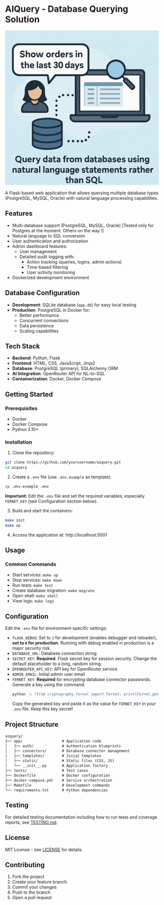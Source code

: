 # AIQuery - Database Querying Solution

![AIQuery Logo](app/static/img/icon.png)

A Flask-based web application that allows querying multiple database types (PostgreSQL, MySQL, Oracle) with natural language processing capabilities.

## Features

- Multi-database support (PostgreSQL, MySQL, Oracle) [Tested only for Postgres at the moment. Others on the way !]
- Natural language to SQL conversion
- User authentication and authorization
- Admin dashboard features:
  * User management
  * Detailed audit logging with:
    - Action tracking (queries, logins, admin actions)
    - Time-based filtering
    - User activity monitoring
- Dockerized development environment

## Database Configuration

- **Development**: SQLite database (`app.db`) for easy local testing
- **Production**: PostgreSQL in Docker for:
  * Better performance
  * Concurrent connections
  * Data persistence
  * Scaling capabilities

## Tech Stack

- **Backend**: Python, Flask
- **Frontend**: HTML, CSS, JavaScript, Jinja2
- **Database**: PostgreSQL (primary), SQLAlchemy ORM
- **AI Integration**: OpenRouter API for NL-to-SQL
- **Containerization**: Docker, Docker Compose

## Getting Started

### Prerequisites

- Docker
- Docker Compose
- Python 3.10+

### Installation

1. Clone the repository:
```bash
git clone https://github.com/yourusername/aiquery.git
cd aiquery
```

2. Create a `.env` file (use `.env.example` as template):
```bash
cp .env.example .env
```
   **Important:** Edit the `.env` file and set the required variables, especially `FERNET_KEY` (see Configuration section below).

3. Build and start the containers:
```bash
make init
make up
```

4. Access the application at: http://localhost:5001

## Usage

### Common Commands

- Start services: `make up`
- Stop services: `make down`
- Run tests: `make test`
- Create database migration: `make migrate`
- Open shell: `make shell`
- View logs: `make logs`

## Configuration

Edit the `.env` file for environment-specific settings:

- `FLASK_DEBUG`: Set to `1` for development (enables debugger and reloader), **set to `0` for production**. Running with debug enabled in production is a major security risk.
- `DATABASE_URL`: Database connection string
- `SECRET_KEY`: **Required**. Flask secret key for session security. Change the default placeholder to a long, random string.
- `OPENROUTER_API_KEY`: API key for OpenRouter service
- `ADMIN_EMAIL`: Initial admin user email
- `FERNET_KEY`: **Required** for encrypting database connector passwords. Generate a key using the command:
  ```bash
  python -c "from cryptography.fernet import Fernet; print(Fernet.generate_key().decode())"
  ```
  Copy the generated key and paste it as the value for `FERNET_KEY` in your `.env` file. Keep this key secret!

## Project Structure

```
aiquery/
├── app/                  # Application code
│   ├── auth/             # Authentication blueprints
│   ├── connectors/       # Database connector management
│   ├── templates/        # Jinja2 templates
│   ├── static/           # Static files (CSS, JS)
│   └── __init__.py       # Application factory
├── tests/                # Test cases
├── Dockerfile            # Docker configuration
├── docker-compose.yml    # Service orchestration
├── Makefile              # Development commands
└── requirements.txt      # Python dependencies
```

## Testing

For detailed testing documentation including how to run tests and coverage reports, see [TESTING.md](TESTING.md).

## License

MIT License - see [LICENSE](LICENSE) for details.

## Contributing

1. Fork the project
2. Create your feature branch
3. Commit your changes
4. Push to the branch
5. Open a pull request
